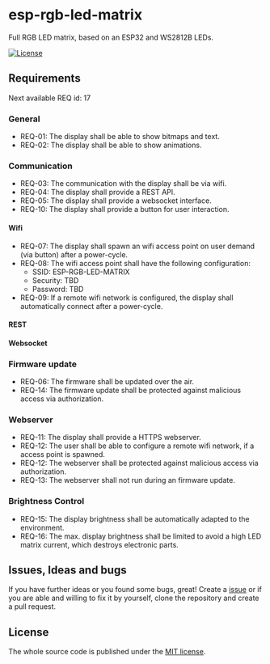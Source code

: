 # esp-rgb-led-matrix
Full RGB LED matrix, based on an ESP32 and WS2812B LEDs.

[![License](https://img.shields.io/badge/license-MIT-blue.svg)](http://choosealicense.com/licenses/mit/)

## Requirements
Next available REQ id: 17

### General
* REQ-01: The display shall be able to show bitmaps and text.
* REQ-02: The display shall be able to show animations.

### Communication
* REQ-03: The communication with the display shall be via wifi.
* REQ-04: The display shall provide a REST API.
* REQ-05: The display shall provide a websocket interface.
* REQ-10: The display shall provide a button for user interaction.

#### Wifi

* REQ-07: The display shall spawn an wifi access point on user demand (via button) after a power-cycle.
* REQ-08: The wifi access point shall have the following configuration:
    * SSID: ESP-RGB-LED-MATRIX
    * Security: TBD
    * Password: TBD
* REQ-09: If a remote wifi network is configured, the display shall automatically connect after a power-cycle.

#### REST

#### Websocket

### Firmware update
* REQ-06: The firmware shall be updated over the air.
* REQ-14: The firmware update shall be protected against malicious access via authorization.

### Webserver

* REQ-11: The display shall provide a HTTPS webserver.
* REQ-12: The user shall be able to configure a remote wifi network, if a access point is spawned.
* REQ-12: The webserver shall be protected against malicious access via authorization.
* REQ-13: The webserver shall not run during an firmware update.

### Brightness Control
* REQ-15: The display brightness shall be automatically adapted to the environment.
* REQ-16: The max. display brightness shall be limited to avoid a high LED matrix current, which destroys electronic parts.

## Issues, Ideas and bugs
If you have further ideas or you found some bugs, great! Create a [issue](https://github.com/BlueAndi/esp-rgb-led-matrix/issues) or if you are able and willing to fix it by yourself, clone the repository and create a pull request.

## License
The whole source code is published under the [MIT license](http://choosealicense.com/licenses/mit/).
